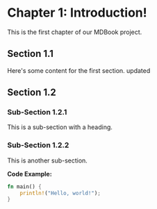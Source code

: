 # Chapter 1: Introduction!

This is the first chapter of our MDBook project.

## Section 1.1

Here's some content for the first section. updated

## Section 1.2

### Sub-Section 1.2.1

This is a sub-section with a heading.

### Sub-Section 1.2.2

This is another sub-section.

**Code Example:**

```rust
fn main() {
    println!("Hello, world!");
}
```
